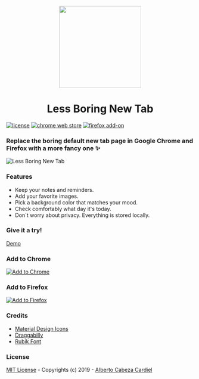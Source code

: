<p align="center"><img width="220px" src="https://user-images.githubusercontent.com/13858689/52234830-e1e29480-28c2-11e9-9758-583c35f48f5e.gif"/><p>
<h1 align="center">Less Boring New Tab</h1>

[![license](https://img.shields.io/github/license/mashape/apistatus.svg)](https://github.com/albertocc/Less-Boring-New-Tab/blob/master/LICENSE)
[![chrome web store](https://img.shields.io/chrome-web-store/users/noiknbafehnhbnalgmoddejejgmkadhb.svg?label=chrome%20users)](https://chrome.google.com/webstore/detail/less-boring-new-tab/noiknbafehnhbnalgmoddejejgmkadhb)
[![firefox add-on](https://img.shields.io/amo/users/less-boring-new-tab.svg?label=firefox%20users)](https://addons.mozilla.org/en-US/firefox/addon/less-boring-new-tab)

### Replace the boring default new tab page in Google Chrome and Firefox with a more fancy one :sparkles:

![Less Boring New Tab](https://user-images.githubusercontent.com/13858689/51928484-55cdfa00-23f6-11e9-8c58-f83fa7965c1e.gif)

### Features

* Keep your notes and reminders.
* Add your favorite images.
* Pick a background color that matches your mood.
* Check comfortably what day it's today.
* Don´t worry about privacy. Everything is stored locally.

### Give it a try!

[Demo](https://albertocc.github.io/Less-Boring-New-Tab/)

### Add to Chrome

[![Add to Chrome](https://developer.chrome.com/webstore/images/ChromeWebStore_BadgeWBorder_v2_206x58.png)](https://chrome.google.com/webstore/detail/less-boring-new-tab/noiknbafehnhbnalgmoddejejgmkadhb)

### Add to Firefox

[![Add to Firefox](https://addons.cdn.mozilla.net/static/img/addons-buttons/AMO-button_1.png)](https://addons.mozilla.org/en-US/firefox/addon/less-boring-new-tab)

### Credits

* [Material Design Icons](https://material.io/tools/icons/)
* [Draggabilly](https://draggabilly.desandro.com/)
* [Rubik Font](https://fonts.google.com/specimen/Rubik)

### License

[MIT License](https://github.com/albertocc/Less-Boring-New-Tab/blob/master/LICENSE) - Copyrights (c) 2019 - [Alberto Cabeza Cardiel](http://alberto.cc)

